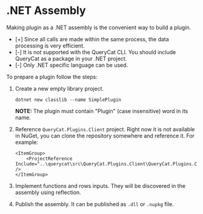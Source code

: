 # .NET Assembly

Making plugin as a .NET assembly is the convenient way to build a plugin.

- [+] Since all calls are made within the same process, the data processing is very efficient.
- [-] It is not supported with the QueryCat CLI. You should include QueryCat as a package in your .NET project.
- [-] Only .NET specific language can be used.

To prepare a plugin follow the steps:

1. Create a new empty library project.

    ```
    dotnet new classlib --name SimplePlugin
    ```

    **NOTE:** The plugin must contain "Plugin" (case insensitive) word in its name.

2. Reference `QueryCat.Plugins.Client` project. Right now it is not available in NuGet, you can clone the repository somewhere and reference it. For example:

    ```
    <ItemGroup>
        <ProjectReference Include="..\querycat\src\QueryCat.Plugins.Client\QueryCat.Plugins.Client.csproj" />
    </ItemGroup>
    ```

3. Implement functions and rows inputs. They will be discovered in the assembly using reflection.

4. Publish the assembly. It can be published as `.dll` or `.nupkg` file.
